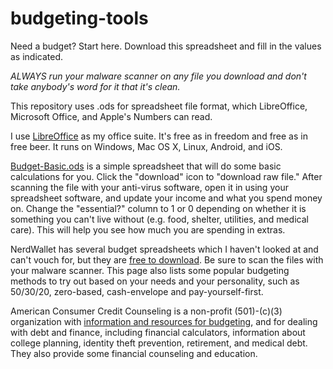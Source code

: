 # budgeting-tools
Need a budget?  Start here.  Download this spreadsheet and fill in the values as indicated.

*ALWAYS run your malware scanner on any file you download and don't take anybody's word for it that it's clean.*

This repository uses .ods for spreadsheet file format, which LibreOffice, Microsoft Office, and Apple's Numbers can read. 

I use [LibreOffice](https://www.libreoffice.org/) as my office suite. It's free as in freedom and free as in free beer. It runs on Windows, Mac OS X, Linux, Android, and iOS.

[Budget-Basic.ods](https://github.com/shannonwells/budgeting-tools/blob/main/Budget-Basic.ods) is a simple spreadsheet that will do some basic calculations for you. Click the "download" icon to "download raw file." After scanning the file with your anti-virus software, open it in using your spreadsheet software, and update your income and what you spend money on.  Change the "essential?" column to 1 or 0 depending on whether it is something you can't live without (e.g. food, shelter, utilities, and medical care). This will help you see how much you are spending in extras.

NerdWallet has several budget spreadsheets which I haven't looked at and can't vouch for, but they are [free to download](https://www.nerdwallet.com/article/finance/budget-worksheet). Be sure to scan the files with your malware scanner.  This page also lists some popular budgeting methods to try out based on your needs and your personality, such as 50/30/20, zero-based, cash-envelope and pay-yourself-first.

American Consumer Credit Counseling is a non-profit (501)-(c)(3) organization with [information and resources for budgeting](https://www.consumercredit.com/debt-resources-tools/budgeting), and for dealing with debt and finance, including financial calculators, information about college planning, identity theft prevention, retirement, and medical debt.  They also provide some financial counseling and education.
